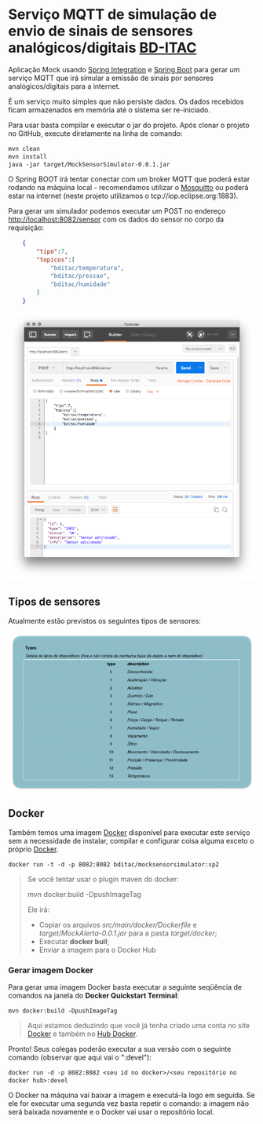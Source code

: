 # Serviço MQTT de simulação de envio de sinais de sensores analógicos/digitais [BD-ITAC](https://sites.google.com/site/interdproj2016/)

Aplicação Mock usando [Spring Integration](http://projects.spring.io/spring-integration/) e [Spring Boot](http://projects.spring.io/spring-boot) para gerar um serviço MQTT que irá simular a emissão de sinais por sensores analógicos/digitais para a internet.

É um serviço muito simples que não persiste dados. Os dados recebidos ficam armazenados em memória até o sistema ser re-iniciado.

Para usar basta compilar e executar o jar do projeto. Após clonar o projeto no GitHub, execute diretamente na linha de comando:

    mvn clean
    mvn install
    java -jar target/MockSensorSimulator-0.0.1.jar

O Spring BOOT irá tentar conectar com um broker MQTT que poderá estar rodando na máquina local - recomendamos utilizar o [Mosquitto](http://mosquitto.org) ou poderá estar na internet (neste projeto utilizamos o tcp://iop.eclipse.org:1883).

Para gerar um simulador podemos executar um POST no endereço [http://localhost:8082/sensor](http://localhost:8082/sensor) com os dados do sensor no corpo da requisição:

```json
    {
        "tipo":7,
        "topicos":[
            "bditac/temperatura",
            "bditac/pressao",
            "bditac/humidade"
        ]
    }
```

![POST de sensor](./images/POSTSensor.png)

## Tipos de sensores

Atualmente estão previstos os seguintes tipos de sensores:

![Tipos de sensor](./images/TiposSensoresBD-ITAC.png)

## Docker

Também temos uma imagem [Docker](https://hub.docker.com/search/?isAutomated=0&isOfficial=0&page=1&pullCount=0&q=bditac&starCount=0) disponível para executar este serviço sem a necessidade de instalar, compilar e configurar coisa alguma exceto o próprio [Docker](http://www.docker.com).

    docker run -t -d -p 8082:8082 bditac/mocksensorsimulator:sp2

>Se você tentar usar o plugin maven do docker:
>
>    mvn docker:build -DpushImageTag
>    
>Ele irá:
>
>* Copiar os arquivos *src/main/docker/Dockerfile* e *target/MockAlerta-0.0.1.jar* para a pasta *target/docker*;
>* Executar **docker buil**;
>* Enviar a imagem para o Docker Hub
>

### Gerar imagem Docker

Para gerar uma imagem Docker basta executar a seguinte seqüência de comandos na janela do **Docker Quickstart Terminal**:

    mvn docker:build -DpushImageTag
    
>Aqui estamos deduzindo que você já tenha criado uma conta no site [Docker](https://www.docker.com) e também no [Hub Docker](https://hub.docker.com).

Pronto! Seus colegas poderão executar a sua versão com o seguinte comando (observar que aqui vai o ":devel"):

    docker run -d -p 8082:8082 <seu id no docker>/<seu repositório no docker hub>:devel
    
O Docker na máquina vai baixar a imagem e executá-la logo em seguida. Se ele for executar uma segunda vez basta repetir o comando: a imagem não será baixada novamente e o Docker vai usar o repositório local.
    
